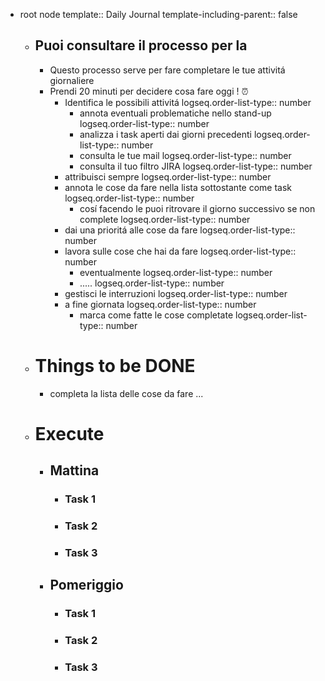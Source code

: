 - root node
  template:: Daily Journal
  template-including-parent:: false
	- Puoi consultare il processo per la
		-
		- Questo processo serve per fare completare le tue attivitá giornaliere
		- Prendi 20 minuti per decidere cosa fare oggi ! ⏰
			- Identifica le possibili attivitá
			  logseq.order-list-type:: number
				- annota eventuali problematiche nello stand-up
				  logseq.order-list-type:: number
				- analizza i task aperti dai giorni precedenti
				  logseq.order-list-type:: number
				- consulta le tue mail
				  logseq.order-list-type:: number
				- consulta il tuo filtro JIRA
				  logseq.order-list-type:: number
			- attribuisci sempre
			  logseq.order-list-type:: number
			- annota le cose da fare nella lista sottostante come task
			  logseq.order-list-type:: number
				- cosí facendo le puoi ritrovare il giorno successivo se non complete
				  logseq.order-list-type:: number
			- dai una prioritá alle cose da fare
			  logseq.order-list-type:: number
			- lavora sulle cose che hai da fare
			  logseq.order-list-type:: number
				- eventualmente
				  logseq.order-list-type:: number
				- .....
				  logseq.order-list-type:: number
			- gestisci le interruzioni
			  logseq.order-list-type:: number
			- a fine giornata
			  logseq.order-list-type:: number
				- marca come fatte le cose completate
				  logseq.order-list-type:: number
	- # Things to be DONE
		- completa la lista delle cose da fare ...
	- # Execute
		- ## Mattina
			- ### Task 1
			- ### Task 2
			- ### Task 3
		- ## Pomeriggio
			- ### Task 1
			- ### Task 2
			- ### Task 3